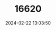 ---
title: "16620"
category: "Peripatopsis leonina"
draft: false
date: 2024-02-22 13:03:50
languages:
  English: ["Lion's Hill Velvet Worm"]
---